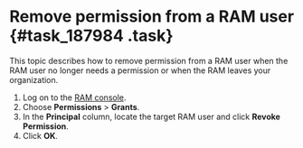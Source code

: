 # Remove permission from a RAM user {#task_187984 .task}

This topic describes how to remove permission from a RAM user when the RAM user no longer needs a permission or when the RAM leaves your organization.

1.   Log on to the [RAM console](https://partners-intl.console.aliyun.com/#/ram). 
2.   Choose **Permissions** \> **Grants**. 
3.   In the **Principal** column, locate the target RAM user and click **Revoke Permission**. 
4.   Click **OK**. 

